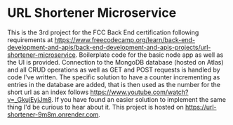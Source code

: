 # URL Shortener Microservice

This is the 3rd project for the FCC Back End certification following requirements at https://www.freecodecamp.org/learn/back-end-development-and-apis/back-end-development-and-apis-projects/url-shortener-microservice. Boilerplate code for the basic node app as well as the UI is provided. Connection to the MongoDB database (hosted on Atlas) and all CRUD operations as well as GET and POST requests is handled by code I've written. The specific solution to have a counter incrementing as entries in the database are added, that is then used as the number for the short url as an index follows https://www.youtube.com/watch?v=_GkujEyjJm8. If you have found an easier solution to implement the same thing I'd be curious to hear about it. This project is hosted on https://url-shortener-9m8m.onrender.com.
